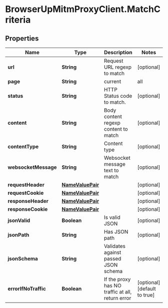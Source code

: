 # BrowserUpMitmProxyClient.MatchCriteria

## Properties

Name | Type | Description | Notes
------------ | ------------- | ------------- | -------------
**url** | **String** | Request URL regexp to match | [optional] 
**page** | **String** | current|all | [optional] 
**status** | **String** | HTTP Status code to match. | [optional] 
**content** | **String** | Body content regexp content to match | [optional] 
**contentType** | **String** | Content type | [optional] 
**websocketMessage** | **String** | Websocket message text to match | [optional] 
**requestHeader** | [**NameValuePair**](NameValuePair.md) |  | [optional] 
**requestCookie** | [**NameValuePair**](NameValuePair.md) |  | [optional] 
**responseHeader** | [**NameValuePair**](NameValuePair.md) |  | [optional] 
**responseCookie** | [**NameValuePair**](NameValuePair.md) |  | [optional] 
**jsonValid** | **Boolean** | Is valid JSON | [optional] 
**jsonPath** | **String** | Has JSON path | [optional] 
**jsonSchema** | **String** | Validates against passed JSON schema | [optional] 
**errorIfNoTraffic** | **Boolean** | If the proxy has NO traffic at all, return error | [optional] [default to true]


